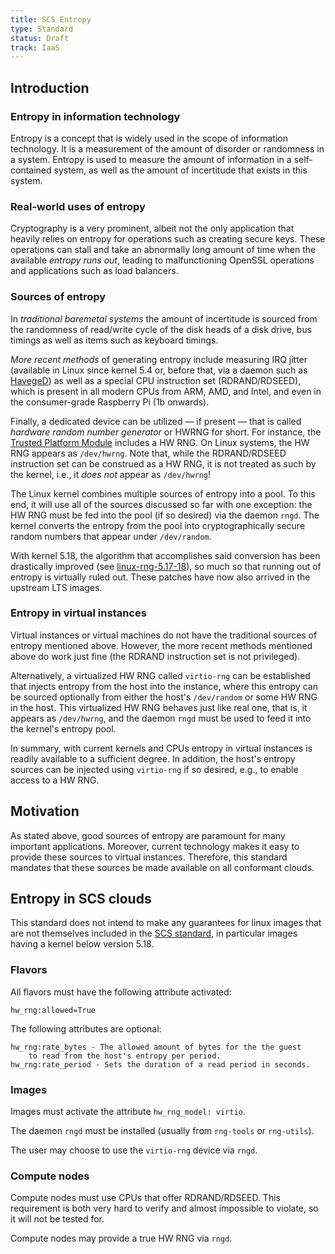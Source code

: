 ```yaml
---
title: SCS Entropy
type: Standard
status: Draft
track: IaaS
---
```


## Introduction

### Entropy in information technology

Entropy is a concept that is widely used in the scope of information
technology. It is a measurement of the amount of disorder or randomness in
a system. Entropy is used to measure the amount of information in a
self-contained system, as well as the amount of incertitude that exists in this
system.

### Real-world uses of entropy

Cryptography is a very prominent, albeit not the only application that
heavily relies on entropy for operations such as creating secure keys.
These operations can stall and take an abnormally long amount of time
when the available _entropy runs out_, leading to malfunctioning OpenSSL
operations and applications such as load balancers.

### Sources of entropy

In _traditional baremetal systems_ the amount of incertitude is sourced
from the randomness of read/write cycle of the disk heads of a disk drive,
bus timings as well as items such as keyboard timings.

_More recent methods_ of generating entropy include measuring IRQ jitter
(available in Linux since kernel 5.4 or, before that, via a daemon such as
[HavegeD](http://www.issihosts.com/haveged/)) as well as a special CPU
instruction set (RDRAND/RDSEED), which is present in all modern CPUs from
ARM, AMD, and Intel, and even in the consumer-grade Raspberry Pi
(1b onwards).

Finally, a dedicated device can be utilized — if present — that is
called _hardware random number generator_ or HWRNG for short. For instance,
the [Trusted Platform Module](https://en.wikipedia.org/wiki/Trusted_Platform_Module)
includes a HW RNG. On Linux systems, the HW RNG appears as `/dev/hwrng`.
Note that, while the RDRAND/RDSEED instruction set can be construed as
a HW RNG, it is not treated as such by the kernel, i.e., it _does not_
appear as `/dev/hwrng`!

The Linux kernel combines multiple sources of entropy into a pool. To this
end, it will use all of the sources discussed so far with one exception:
the HW RNG must be fed into the pool (if so desired) via the daemon `rngd`.
The kernel converts the entropy from the pool into cryptographically
secure random numbers that appear under `/dev/random`.

With kernel 5.18, the algorithm that accomplishes
said conversion has been drastically improved (see
[linux-rng-5.17-18](https://web.archive.org/web/20230321040526/https://www.zx2c4.com/projects/linux-rng-5.17-5.18/)),
so much so that running out of entropy is virtually ruled out.
These patches have now also arrived in the upstream LTS images.

### Entropy in virtual instances

Virtual instances or virtual machines do not have the traditional sources
of entropy mentioned above. However, the more recent methods mentioned
above do work just fine (the RDRAND instruction set is not privileged).

Alternatively, a virtualized HW RNG called `virtio-rng` can be established
that injects entropy from the host into the instance, where this
entropy can be sourced optionally from either the host's `/dev/random` or
some HW RNG in the host. This virtualized HW RNG behaves just like real
one, that is, it appears as `/dev/hwrng`, and the daemon `rngd` must
be used to feed it into the kernel's entropy pool.

In summary, with current kernels and CPUs entropy in virtual instances
is readily available to a sufficient degree. In addition, the host's
entropy sources can be injected using `virtio-rng` if so desired, e.g.,
to enable access to a HW RNG.

## Motivation

As stated above, good sources of entropy are paramount for many
important applications. Moreover, current technology makes it easy
to provide these sources to virtual instances. Therefore, this standard
mandates that these sources be made available on all conformant clouds.

## Entropy in SCS clouds

This standard does not intend to make any guarantees for linux images
that are not themselves included in the
[SCS standard](https://github.com/SovereignCloudStack/standards/blob/main/Standards/scs-0102-v1-image-metadata.md), in particular
images having a kernel below version 5.18.

### Flavors

All flavors must have the following attribute activated:

```console
hw_rng:allowed=True
```

The following attributes are optional:

```console
hw_rng:rate_bytes - The allowed amount of bytes for the the guest
    to read from the host's entropy per period.
hw_rng:rate_period - Sets the duration of a read period in seconds.
```

### Images

Images must activate the attribute `hw_rng_model: virtio`.

The daemon `rngd` must be installed (usually from `rng-tools`
or `rng-utils`).

The user may choose to use the `virtio-rng` device via `rngd`.

### Compute nodes

Compute nodes must use CPUs that offer RDRAND/RDSEED. This requirement
is both very hard to verify and almost impossible to violate, so it will
not be tested for.

Compute nodes may provide a true HW RNG via `rngd`.
